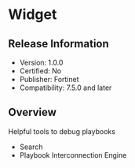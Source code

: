 # Widget

## Release Information

- Version: 1.0.0
- Certified: No
- Publisher: Fortinet
- Compatibility: 7.5.0 and later

## Overview

Helpful tools to debug playbooks

- Search
- Playbook Interconnection Engine
